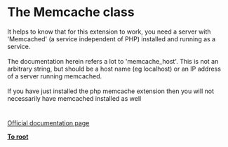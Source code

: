 # The Memcache class




<div class="phpcode"><span class="html">
It helps to know that for this extension to work, you need a server with &apos;Memcached&apos; (a service independent of PHP) installed and running as a service.<br><br>The documentation herein refers a lot to &apos;memcache_host&apos;. This is not an arbitrary string, but should be a host name (eg localhost) or an IP address of a server running memcached.<br><br>If you have just installed the php memcache extension then you will not necessarily have memcached installed as well</span>
</div>
  

#

[Official documentation page](https://www.php.net/manual/en/class.memcache.php)

**[To root](/README.md)**